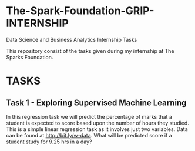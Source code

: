 # The-Spark-Foundation-GRIP-INTERNSHIP


Data Science and Business Analytics Internship Tasks

This repository consist of the tasks given during my internship at The Sparks Foundation.


# TASKS


## Task 1 - Exploring Supervised Machine Learning

In this regression task we will predict the percentage of marks that a student is expected to score based upon the number of hours they studied.
This is a simple linear regression task as it involves just two variables. Data can be found at http://bit.ly/w-data.
What will be predicted score if a student study for 9.25 hrs in a day? 
